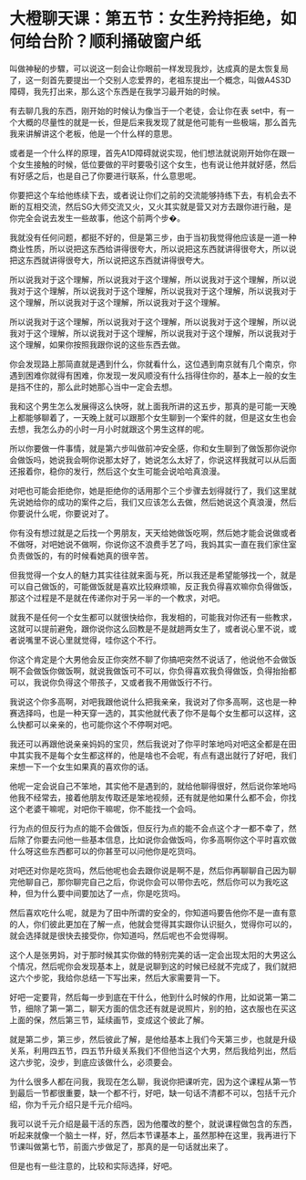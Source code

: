 # 大橙聊天课：第五节：女生矜持拒绝，如何给台阶？顺利捅破窗户纸

叫做神秘的步驟，可以说这一刻会让你眼前一样发现我炒，达成真的是太恢复局了，这一刻首先要提出一个交别人恋爱界的，老祖东提出一个概念，叫做A4S3D障碍，我先打出来，那么这个东西是在我学习最开始的时候。

有去聊几我的东西，刚开始的时候认为像当于一个老徒，会让你在表 set中，有一个大概的尽量性的就是一长，但是后来我发现了就是他可能有一些极端，那么首先我来讲解讲这个老板，他是一个什么样的意思。

或者是一个什么样的原理，首先A1D障碍就说实现，他们想法就说刚开始你在跟一个女生接触的时候，低位要做的平时要吸引这个女生，也有说让他并就好感，然后有好感之后，也是自己了你要进行联系，什么意思呢。

你要把这个车给他练续下去，或者说让你们之前的交流能够持练下去，有机会去不断的互相交流，然后SG大师交流又火，又火其实就是营又对方去跟你进行融，是你完全会说去发生一些故事，他这个前两个步�。

我就没有任何问题，都挺不好的，但是第三步，由于当初我觉得他应该是一道一种商业性质，所以说把这东西给讲得很夸大，所以说把这东西就讲得很夸大，所以说把这东西就讲得很夸大，所以说把这东西就讲得很夸大。

所以说我对于这个理解，所以说我对于这个理解，所以说我对于这个理解，所以说我对于这个理解，所以说我对于这个理解，所以说我对于这个理解，所以说我对于这个理解，所以说我对于这个理解，所以说我对于这个理解。

所以说我对于这个理解，所以说我对于这个理解，所以说我对于这个理解，所以说我对于这个理解，所以说我对于这个理解，所以说我对于这个理解，所以说我对于这个理解，如果你按照我跟你说的这些东西去做。

你会发现路上那简直就是遇到什么，你就看什么，这位遇到南京就有几个南京，你遇到困难你就得有困难，你发现一发风顺没有什么挡得住你的，基本上一般的女生是挡不住的，那么此时她那心当中一定会去想。

我和这个男生怎么发展得这么快呀，就上面我所讲的这五步，那真的是可能一天晚上都能够聊着了，一天晚上就可以跟那个女生聊到一个案件的就，但是这女生也会去想，我怎么办的小时一月小时就跟这个男生这样的呢。

所以你要做一件事情，就是第六步叫做前冲安全感，你和女生聊到了做饭那你说你会做饭吗，她说我会啊你说那太好了，她说怎么太好了，你说这样我就可以从后面还报着你，稳你的发行，然后这个女生可能会说哈哈真浪漫。

对吧也可能会拒绝你，她是拒绝你的话用那个三个步骤去划得就行了，我们这里就先说她给你的成功的案件之后，我们又应该怎么去做，然后她说这个真浪漫，然后你要说什么呢，你要说对了。

你有没有想过就是之后找一个男朋友，天天给她做饭吃啊，然后她才能会说做或者不做呀，对吧她说不做啊，你说你这不浪费手艺了吗，我妈其实一直在我们家住室负责做饭的，有的时候看她真的很辛苦。

但我觉得一个女人的魅力其实往往就来面与死，所以我还是希望能够找一个，就是可以自己做饭的，可能做饭就是喜欢比较麻烦嘛，反正我负得喜欢嘛你负得做饭，那这个过程是不是就在传递你对于另一半的一个教求，对吧。

就我不是任何一个女生都可以就很快给你，我发相的，可能我对你还有一些教求，这就可以提前避免，跟你说你这么回教是不是就趟两女生了，或者说心里不说，或者说嘴里不说心里就觉得，哇你这个不行。

你这个肯定是个大男他会反正你突然不聊了你搞吧突然不说话了，他说他不会做饭啊不会做饭你做饭啊，就说我做饭可不可以，你负得喜欢我负得做饭，负得抬抬都可以，我说你负得这个带孩子，又或者我不用做饭行不行。

我说这个你多高啊，对吧我跟他说什么把我亲亲，我说对了你多高啊，这也是一种赛选择吗，也是一种天穿一选的，其实他就代表了你不是每个女生都可以这样，这么快都可以亲亲的，也可能你这个不停啊对吧。

我还可以再跟他说亲亲妈妈的宝贝，然后我说对了你平时笨地吗对吧这全都是在田中其实我不是每个女生都这样的，他是啥也不会呢，有点有退出就行了好吧，我们来想一下一个女生如果真的喜欢你的话。

他呢一定会说自己不笨地，其实他不是遇到的，就给他聊得很好，然后说你笨地吗他我不经常去，接着他朋友传取还是笨地视频，还有就是他如果什么都不会，你找这个老婆干嘛呢，对吧你干嘛呢，你不能找一个会吗。

行为点的但反行为点的能不会做饭，但反行为点的能不会点这个才一都不幸了，然后除了你要去问他一些基本信息，比如说你会做饭吗，你多高啊你这个平时喜欢做什么呀这些东西都可以的你甚至可以问他你是吃货吗。

对吧还对你是吃货吗，然后他呢也会去跟你说是啊不是，然后你再聊聊自己因为聊完他聊自己，那你聊完自己之后，你说你会可以带你去吃，然后你可以为我吃这种，但为什么要中间要加达了一点，你是吃货吗。

然后喜欢吃什么呢，就是为了田中所谓的安全的，你知道吗要告他你不是一直有意的人，你们彼此更加在了解一点，他就会觉得其实跟你认识挺久，觉得你可以的，就会选择就是很快去接受你，你知道吗，然后呢也不会觉得啊。

这个人是张男妈，对于那时候其实你做的特别完美的话一定会出现太阳的大男这么个情况，然后呢你会发现基本上，就是说聊到这的时候已经就不完成了，我们就把这六个步驼，我给你总结一下写出来，然后大家需要背一下。

好吧一定要背，然后每一步到底在干什么，他到什么时候的作用，比如说第一第二节，细除了第一第二，聊天方面的信念还有就是说照片，别的拍，这衣服也在买这上面的保，然后第三节，延续画节，变成这个彼此了解。

就是第二步，第三步，然后彼此了解，是他给基本上我们今天第三步，也就是升级关系，利用四五节，四五节升级关系我们不但他当这个大男，然后我给列出，然后这六步驼，没步，到底应该做什么，必须要会。

为什么很多人都在问我，我现在怎么聊，我说你把课听完，因为这个课程从第一节到最后一节都很重要，缺一个都不行，好吧，缺一句话不清都不可以，包括千元介绍，你为千元介绍只是千元介绍吗。

我可以说千元介绍是最干活的东西，因为他覆改的整个，就说课程做包含的东西，听起来就像一个脑土一样，好，然后本节课基本上，虽然那种在这里，我再进行下节课叫做第七节，前面六步做足了，那真的是一句话就出来了。

但是也有一些注意的，比较和实际选择，好吧。